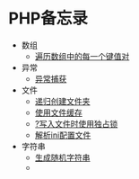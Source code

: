 # PHP备忘录

* 数组
  * [遍历数组中的每一个键值对](chapter-array/array-01.md)
* 异常
  * [异常捕获](chapter-exception/exception-01.md)
* 文件
  * [递归创建文件夹](chapter-file/file-01.md)
  * [使用文件缓存](chapter-file/file-02.md)
  * [?写入文件时使用独占锁](chapter-file/file-03.md)
  * [解析ini配置文件](chapter-file/file-04.md)
* 字符串
  * [生成随机字符串](chapter-string/string-01.md)
  * 




